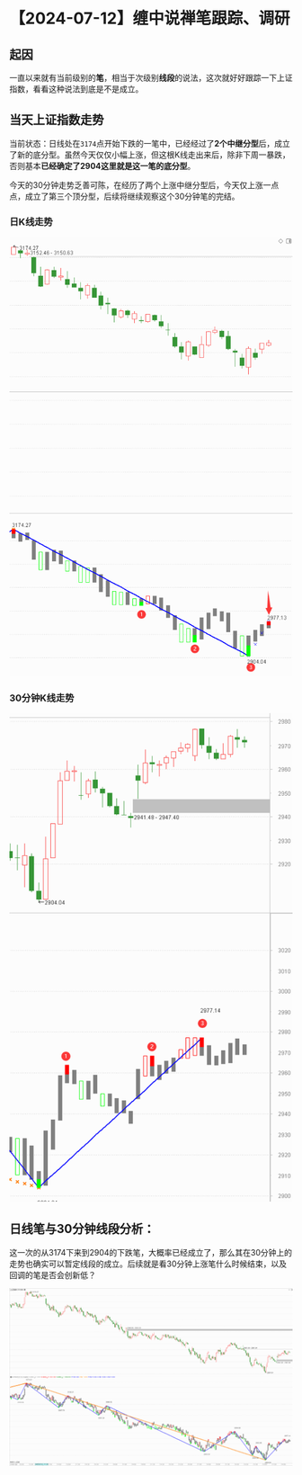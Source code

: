 # 【2024-07-12】缠中说禅笔跟踪、调研
## 起因

一直以来就有当前级别的**笔**，相当于次级别**线段**的说法，这次就好好跟踪一下上证指数，看看这种说法到底是不是成立。



## 当天上证指数走势

当前状态：日线处在`3174`点开始下跌的一笔中，已经经过了**2个中继分型**后，成立了新的底分型。虽然今天仅仅小幅上涨，但这根K线走出来后，除非下周一暴跌，否则基本**已经确定了2904这里就是这一笔的底分型**。



今天的30分钟走势乏善可陈，在经历了两个上涨中继分型后，今天仅上涨一点点，成立了第三个顶分型，后续将继续观察这个30分钟笔的完结。



### 日K线走势

![](day\20240712.png)



### 30分钟K线走势

![](min30\20240712.png)



## 日线笔与30分钟线段分析：

这一次的从3174下来到2904的下跌笔，大概率已经成立了，那么其在30分钟上的走势也确实可以暂定线段的成立。后续就是看30分钟上涨笔什么时候结束，以及回调的笔是否会创新低？

![](min30\20240712_线段.png)

